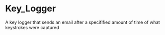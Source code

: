 # Key_Logger

A key logger that sends an email after a specifified amount of time of what keystrokes were captured

